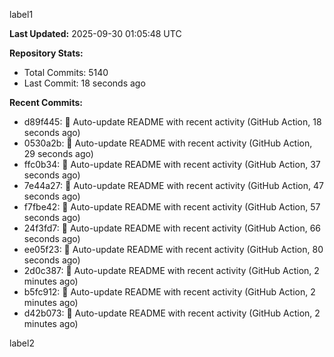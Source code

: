
label1 
<!-- ACTIVITY_START -->
**Last Updated:** 2025-09-30 01:05:48 UTC

**Repository Stats:**
- Total Commits: 5140
- Last Commit: 18 seconds ago

**Recent Commits:**
- d89f445: 🤖 Auto-update README with recent activity (GitHub Action, 18 seconds ago)
- 0530a2b: 🤖 Auto-update README with recent activity (GitHub Action, 29 seconds ago)
- ffc0b34: 🤖 Auto-update README with recent activity (GitHub Action, 37 seconds ago)
- 7e44a27: 🤖 Auto-update README with recent activity (GitHub Action, 47 seconds ago)
- f7fbe42: 🤖 Auto-update README with recent activity (GitHub Action, 57 seconds ago)
- 24f3fd7: 🤖 Auto-update README with recent activity (GitHub Action, 66 seconds ago)
- ee05f23: 🤖 Auto-update README with recent activity (GitHub Action, 80 seconds ago)
- 2d0c387: 🤖 Auto-update README with recent activity (GitHub Action, 2 minutes ago)
- b5fc912: 🤖 Auto-update README with recent activity (GitHub Action, 2 minutes ago)
- d42b073: 🤖 Auto-update README with recent activity (GitHub Action, 2 minutes ago)
<!-- ACTIVITY_END -->

label2
